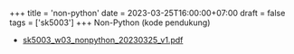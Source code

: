 +++
title = 'non-python'
date = 2023-03-25T16:00:00+07:00
draft = false
tags = ['sk5003']
+++
Non-Python (kode pendukung)
<!--more-->

+ [sk5003_w03_nonpython_20230325_v1.pdf](https://zenodo.org/doi/10.5281/zenodo.7768763)
